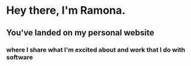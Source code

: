 # Hey there, I'm Ramona.

## You've landed on my personal website
### where I share what I'm excited about and work that I do with software